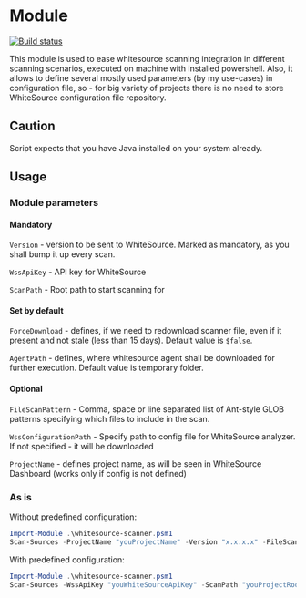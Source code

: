 # Module

[![Build status](https://dev.azure.com/dobryak/Nuget%20packages/_apis/build/status/NuGet/Scanners-WhiteSource.PowerShell)](https://dev.azure.com/dobryak/Nuget%20packages/_build/latest?definitionId=4)

This module is used to ease whitesource scanning integration in different scanning scenarios, executed on machine with installed powershell. Also, it allows to define several mostly used parameters (by my use-cases) in configuration file, so - for big variety of projects there is no need to store WhiteSource configuration file repository.

## Caution

Script expects that you have Java installed on your system already.

## Usage

### Module parameters

#### Mandatory

```Version``` - version to be sent to WhiteSource. Marked as mandatory, as you shall bump it up every scan.

```WssApiKey``` - API key for WhiteSource

```ScanPath``` - Root path to start scanning for

#### Set by default

```ForceDownload``` - defines, if we need to redownload scanner file, even if it present and not stale (less than 15 days). Default value is ```$false```.

```AgentPath``` - defines, where whitesource agent shall be downloaded for further execution. Default value is temporary folder.

#### Optional

```FileScanPattern``` - Comma, space or line separated list of Ant-style GLOB patterns specifying which files to include in the scan. 

```WssConfigurationPath``` - Specify path to config file for WhiteSource analyzer. If not specified - it will be downloaded

```ProjectName``` - defines project name, as will be seen in WhiteSource Dashboard (works only if config is not defined)

### As is

Without predefined configuration:

```powershell
Import-Module .\whitesource-scanner.psm1
Scan-Sources -ProjectName "youProjectName" -Version "x.x.x.x" -FileScanPattern "**/*.cs **/*.js **/*.scss **/*.jsx" -WssApiKey "youWhiteSourceApiKey" -ScanPath "youProjectRootFolder"
```

With predefined configuration:

```powershell
Import-Module .\whitesource-scanner.psm1
Scan-Sources -WssApiKey "youWhiteSourceApiKey" -ScanPath "youProjectRootFolder" -Version "x.x.x.x"  -WssConfigurationPath "youWhiteSourceConfigFile"
```